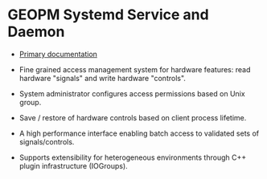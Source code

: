 GEOPM Systemd Service and Daemon
================================

* [Primary documentation](https://geopm.github.io)

* Fine grained access management system for hardware features: read
  hardware "signals" and write hardware "controls".

* System administrator configures access permissions based on Unix
  group.

* Save / restore of hardware controls based on client process lifetime.

* A high performance interface enabling batch access to validated sets
  of signals/controls.

* Supports extensibility for heterogeneous environments through C++
  plugin infrastructure (IOGroups).
